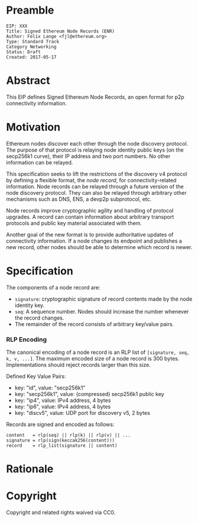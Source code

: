 # Preamble

    EIP: XXX
    Title: Signed Ethereum Node Records (ENR)
    Author: Felix Lange <fjl@ethereum.org>
    Type: Standard Track
    Category Networking
    Status: Draft
    Created: 2017-05-17

# Abstract

This EIP defines Signed Ethereum Node Records, an open format for p2p connectivity
information.

# Motivation

Ethereum nodes discover each other through the node discovery protocol. The purpose of
that protocol is relaying node identity public keys (on the secp256k1 curve), their IP
address and two port numbers. No other information can be relayed.

This specification seeks to lift the restrictions of the discovery v4 protocol by defining
a flexible format, the *node record*, for connectivity-related information. Node records
can be relayed through a future version of the node discovery protocol. They can also be
relayed through arbitrary other mechanisms such as DNS, ENS, a devp2p subprotocol, etc.

Node records improve cryptographic agility and handling of protocol upgrades. A record can
contain information about arbitrary transport protocols and public key material associated
with them.

Another goal of the new format is to provide authoritative updates of connectivity
information. If a node changes its endpoint and publishes a new record, other nodes should
be able to determine which record is newer.

# Specification

The components of a node record are:

 - `signature`: cryptographic signature of record contents made by the node identity key.
 - `seq`: A sequence number. Nodes should increase the number whenever the record changes.
-  The remainder of the record consists of arbitrary key/value pairs.

### RLP Encoding

The canonical encoding of a node record is an RLP list of `[signature, seq, k, v, ...]`.
The maximum encoded size of a node record is 300 bytes. Implementations should reject
records larger than this size.

Defined Key Value Pairs:

  - key: "id", value: "secp256k1"
  - key: "secp256k1", value: (compressed) secp256k1 public key
  - key: "ip4", value: IPv4 address, 4 bytes
  - key: "ip6", value: IPv4 address, 4 bytes
  - key: "discv5", value: UDP port for discovery v5, 2 bytes

Records are signed and encoded as follows:

    content   = rlp(seq) || rlp(k) || rlp(v) || ...
    signature = rlp(sign(keccak256(content)))
    record    = rlp_list(signature || content)

# Rationale

# Copyright

Copyright and related rights waived via CC0.
